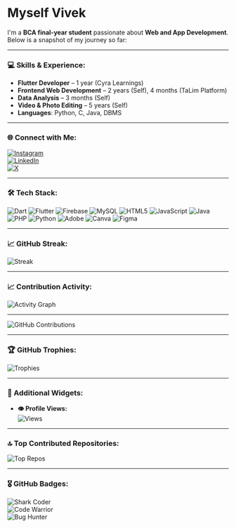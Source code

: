 # Myself Vivek

I'm a **BCA final-year student** passionate about **Web and App Development**. Below is a snapshot of my journey so far:

---

### 💻 Skills & Experience:
- **Flutter Developer** – 1 year (Cyra Learnings)
- **Frontend Web Development** – 2 years (Self), 4 months (TaLim Platform)
- **Data Analysis** – 3 months (Self)
- **Video & Photo Editing** – 5 years (Self)
- **Languages**: Python, C, Java, DBMS

---

### 🌐 Connect with Me:
[![Instagram](https://img.shields.io/badge/Instagram-%23E4405F.svg?logo=Instagram&logoColor=white)](https://www.instagram.com/vivek2cold)  
[![LinkedIn](https://img.shields.io/badge/LinkedIn-%230077B5.svg?logo=linkedin&logoColor=white)](https://www.linkedin.com/in/vivek-k-b098a732a)  
[![X](https://img.shields.io/badge/X-black.svg?logo=X&logoColor=white)](https://x.com/FrlPlayer)

---

### 🛠️ Tech Stack:
![Dart](https://img.shields.io/badge/dart-%230175C2.svg?style=for-the-badge&logo=dart&logoColor=white) ![Flutter](https://img.shields.io/badge/Flutter-%2302569B.svg?style=for-the-badge&logo=Flutter&logoColor=white) ![Firebase](https://img.shields.io/badge/firebase-a08021?style=for-the-badge&logo=firebase&logoColor=ffcd34) ![MySQL](https://img.shields.io/badge/mysql-4479A1.svg?style=for-the-badge&logo=mysql&logoColor=white) ![HTML5](https://img.shields.io/badge/html5-%23E34F26.svg?style=for-the-badge&logo=html5&logoColor=white) ![JavaScript](https://img.shields.io/badge/javascript-%23323330.svg?style=for-the-badge&logo=javascript&logoColor=%23F7DF1E) ![Java](https://img.shields.io/badge/java-%23ED8B00.svg?style=for-the-badge&logo=openjdk&logoColor=white) ![PHP](https://img.shields.io/badge/php-%23777BB4.svg?style=for-the-badge&logo=php&logoColor=white) ![Python](https://img.shields.io/badge/python-3670A0?style=for-the-badge&logo=python&logoColor=ffdd54) ![Adobe](https://img.shields.io/badge/adobe-%23FF0000.svg?style=for-the-badge&logo=adobe&logoColor=white) ![Canva](https://img.shields.io/badge/Canva-%2300C4CC.svg?style=for-the-badge&logo=Canva&logoColor=white) ![Figma](https://img.shields.io/badge/figma-%23F24E1E.svg?style=for-the-badge&logo=figma&logoColor=white)

---

### 📈 GitHub Streak:
![Streak](https://streak-stats.demolab.com/?user=Vivek-k001&theme=dark&hide_border=true)

---

### 📈 Contribution Activity:
![Activity Graph](https://github-readme-activity-graph.vercel.app/graph?username=Vivek-k001&theme=react-dark)

---

![GitHub Contributions](https://ghchart.rshah.org/Vivek-k001?theme=dark)

---

### 🏆 GitHub Trophies:
![Trophies](https://github-profile-trophy.vercel.app/?username=Vivek-k001&theme=radical&no-frame=false&no-bg=false&margin-w=4)

---

### 🎯 Additional Widgets:
- **👁 Profile Views:**  
  ![Views](https://komarev.com/ghpvc/?username=Vivek-k001&color=blue)

---

### 🔝 Top Contributed Repositories:
![Top Repos](https://github-contributor-stats.vercel.app/api?username=Vivek-k001&limit=5&theme=dark&combine_all_yearly_contributions=true)

---

### 🎖 GitHub Badges:
![Shark Coder](https://img.shields.io/badge/Shark%20Coder-%23007FFF.svg?style=for-the-badge&logo=shark&logoColor=white)  
![Code Warrior](https://img.shields.io/badge/Code%20Warrior-%23FFD700.svg?style=for-the-badge&logo=dev.to&logoColor=black)  
![Bug Hunter](https://img.shields.io/badge/Bug%20Hunter-%23FF4500.svg?style=for-the-badge&logo=github&logoColor=white)

<!-- Proudly created with GPRM ( https://gprm.itsvg.in ) -->

